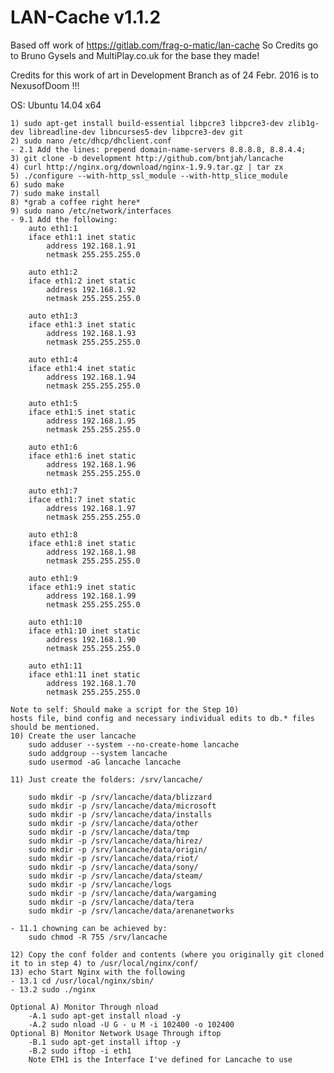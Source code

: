 LAN-Cache v1.1.2
==============

Based off work of https://gitlab.com/frag-o-matic/lan-cache
So Credits go to Bruno Gysels and MultiPlay.co.uk for the base they made!

Credits for this work of art in Development Branch as of 24 Febr. 2016 is to NexusofDoom !!!

OS: Ubuntu 14.04 x64


	1) sudo apt-get install build-essential libpcre3 libpcre3-dev zlib1g-dev libreadline-dev libncurses5-dev libpcre3-dev git
	2) sudo nano /etc/dhcp/dhclient.conf
	- 2.1 Add the lines: prepend domain-name-servers 8.8.8.8, 8.8.4.4;
	3) git clone -b development http://github.com/bntjah/lancache
	4) curl http://nginx.org/download/nginx-1.9.9.tar.gz | tar zx
	5) ./configure --with-http_ssl_module --with-http_slice_module
	6) sudo make
	7) sudo make install
	8) *grab a coffee right here*
	9) sudo nano /etc/network/interfaces
	- 9.1 Add the following:
		auto eth1:1
		iface eth1:1 inet static
        	address 192.168.1.91
        	netmask 255.255.255.0

		auto eth1:2
		iface eth1:2 inet static
        	address 192.168.1.92
        	netmask 255.255.255.0

		auto eth1:3
		iface eth1:3 inet static
        	address 192.168.1.93
        	netmask 255.255.255.0

		auto eth1:4
		iface eth1:4 inet static
        	address 192.168.1.94
        	netmask 255.255.255.0
	
		auto eth1:5
		iface eth1:5 inet static
        	address 192.168.1.95
        	netmask 255.255.255.0

		auto eth1:6
		iface eth1:6 inet static
        	address 192.168.1.96
        	netmask 255.255.255.0

		auto eth1:7
		iface eth1:7 inet static
        	address 192.168.1.97
        	netmask 255.255.255.0

		auto eth1:8
		iface eth1:8 inet static
        	address 192.168.1.98
        	netmask 255.255.255.0

		auto eth1:9
		iface eth1:9 inet static
        	address 192.168.1.99
        	netmask 255.255.255.0

		auto eth1:10
		iface eth1:10 inet static
        	address 192.168.1.90
        	netmask 255.255.255.0

		auto eth1:11
		iface eth1:11 inet static
        	address 192.168.1.70
        	netmask 255.255.255.0

	Note to self: Should make a script for the Step 10)
	hosts file, bind config and necessary individual edits to db.* files should be mentioned.
	10) Create the user lancache
		sudo adduser --system --no-create-home lancache
		sudo addgroup --system lancache
		sudo usermod -aG lancache lancache
	
	11) Just create the folders: /srv/lancache/ 
	
		sudo mkdir -p /srv/lancache/data/blizzard
		sudo mkdir -p /srv/lancache/data/microsoft
		sudo mkdir -p /srv/lancache/data/installs
		sudo mkdir -p /srv/lancache/data/other
		sudo mkdir -p /srv/lancache/data/tmp
		sudo mkdir -p /srv/lancache/data/hirez/
		sudo mkdir -p /srv/lancache/data/origin/
		sudo mkdir -p /srv/lancache/data/riot/
		sudo mkdir -p /srv/lancache/data/sony/
		sudo mkdir -p /srv/lancache/data/steam/
		sudo mkdir -p /srv/lancache/logs
		sudo mkdir -p /srv/lancache/data/wargaming
		sudo mkdir -p /srv/lancache/data/tera
		sudo mkdir -p /srv/lancache/data/arenanetworks
		
	- 11.1 chowning can be achieved by: 
		sudo chmod -R 755 /srv/lancache

	12) Copy the conf folder and contents (where you originally git cloned it to in step 4) to /usr/local/nginx/conf/
	13) echo Start Nginx with the following
	- 13.1 cd /usr/local/nginx/sbin/
	- 13.2 sudo ./nginx

	Optional A) Monitor Through nload
		-A.1 sudo apt-get install nload -y
		-A.2 sudo nload -U G - u M -i 102400 -o 102400
	Optional B) Monitor Network Usage Through iftop
		-B.1 sudo apt-get install iftop -y
		-B.2 sudo iftop -i eth1
		Note ETH1 is the Interface I've defined for Lancache to use
		


